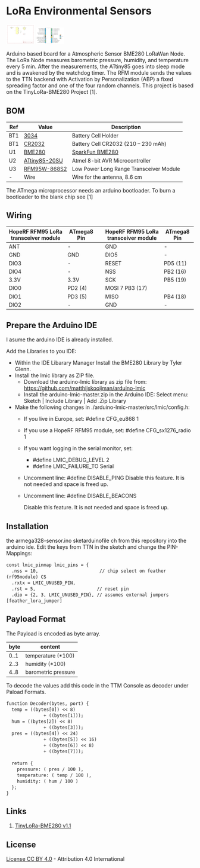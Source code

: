 # LoRa Environmental Sensors 


<img src="https://raw.githubusercontent.com/spielhuus/sensors/master/atmega328-sensor/schema.png" width="15%"></img> <img src="https://raw.githubusercontent.com/spielhuus/sensors/master/atmega328-sensor/ATmega328.png" width="15%"></img> <!-- img src="https://cloud.githubusercontent.com/assets/4307137/10105284/26aa7ad4-63ae-11e5-88b7-bc523a095c9f.png" width="15%"></img> <img src="https://cloud.githubusercontent.com/assets/4307137/10105288/28698fae-63ae-11e5-8ba7-a62360a8e8a7.png" width="15%"></img> <img src="https://cloud.githubusercontent.com/assets/4307137/10105283/251b6868-63ae-11e5-9918-b789d9d682ec.png" width="15%"></img> <img src="https://cloud.githubusercontent.com/assets/4307137/10105290/2a183f3a-63ae-11e5-9380-50d9f6d8afd6.png" width="15%"></img --> 


Arduino based board for a Atmospheric Sensor BME280 LoRaWan Node. The LoRa Node measures barometric pressure, humidity, and temperature every 5 min. After the measurements, the ATtiny85 goes into sleep mode and is awakened by the watchdog timer. The RFM module sends the values to the TTN backend with Activation by Personalization (ABP) a fixed spreading factor and one of the four random channels. This project is based on the TinyLoRa-BME280 Project [1].

## BOM

|Ref|Value|Description|
| --- | --- | --- | 
|BT1| [3034](https://github.com/spielhuus/LoRa-Environmental-Sensors/blob/master/datasheets/3034.pdf) |Battery Cell Holder|3034 1x20mm](https://www.keyelco.com/product.cfm/product_id/798)| 
|BT1| [CR2032]() |Battery Cell CR2032 (210 – 230 mAh)| 
|U1| [BME280](https://github.com/spielhuus/LoRa-Environmental-Sensors/blob/master/datasheets/BST-BME280_DS001-10.pdf) | [SparkFun BME280](https://github.com/sparkfun/SparkFun_BME280_Breakout_Board)|
|U2| [ATtiny85-20SU](https://github.com/spielhuus/LoRa-Environmental-Sensors/blob/master/datasheets/atmel-2586-avr-8-bit-microcontroller-attiny25-attiny45-attiny85_datasheet.pdf) | Atmel 8-bit AVR Microcontroller|
|U3| [RFM95W-868S2](https://github.com/spielhuus/LoRa-Environmental-Sensors/blob/master/datasheets/RFM95_96_97_98W.pdf) | Low Power Long Range Transceiver Module |
| - | Wire | Wire for the antenna, 8.6 cm |

The ATmega microprocessor needs an arduino bootloader. To burn a bootloader to the blank chip see [1]

## Wiring

| HopeRF RFM95 LoRa transceiver module |	ATmega8 Pin |   |	   	HopeRF RFM95 LoRa transceiver module |	ATmega8 Pin |
| ----- | ---- | --- | ---- | ---- |
| ANT |	- |   |	   	GND |	- |
| GND |	GND |   |	   	DIO5 | 	- |
| DIO3 |	- 	 |   |  	RESET |	PD5 (11) |
| DIO4 |	- 	  |   | 	NSS |	PB2 (16) |
| 3.3V |	3.3V 	|   |   	SCK |	PB5 (19) |
| DIO0 |	PD2 (4) |   | 	MOSI 7	PB3 (17) |
| DIO1 |	PD3 (5) |   | 	MISO |	PB4 (18) |
| DIO2 |	- 	  |   | 	GND |	- |

## Prepare the Arduino IDE

I asume the arduino IDE is already installed. 

Add the Libraries to you IDE:

- Within the IDE Libarary Manager Install the BME280 Library by Tyler Glenn.
- Install the lmic library as ZIP file.
  - Download the arduino-lmic library as zip file from: https://github.com/matthijskooijman/arduino-lmic
  - Install the arduino-lmic-master.zip in the Arduino IDE:
    Select menu: Sketch | Include Library | Add .Zip Library 
- Make the following changes in ./arduino-lmic-master/src/lmic/config.h:
  - If you live in Europe, set: #define CFG_eu868 1
  - If you use a HopeRF RFM95 module, set: #define CFG_sx1276_radio 1
  - If you want logging in the serial monitor, set:
    - #define LMIC_DEBUG_LEVEL 2
    - #define LMIC_FAILURE_TO Serial
  - Uncomment line: #define DISABLE_PING
    Disable this feature. It is not needed and space is freed up.
  - Uncomment line: #define DISABLE_BEACONS

    Disable this feature. It is not needed and space is freed up.

## Installation

 the armega328-sensor.ino sketarduinofile  ch from this repository into the arduino ide. 
 Edit the keys from TTN in the sketch and change the PIN-Mappings:

```
const lmic_pinmap lmic_pins = {
  .nss = 10,                       // chip select on feather (rf95module) CS
  .rxtx = LMIC_UNUSED_PIN,
  .rst = 5,                       // reset pin
  .dio = {2, 3, LMIC_UNUSED_PIN}, // assumes external jumpers [feather_lora_jumper]
```

## Payload Format

The Payload is encoded as byte array.

| byte | content |
| ---- | ------- |
| 0..1 | temperature (*100) |
| 2..3 | humidity (*100) |
| 4..8 | barometric pressure |

To decode the values add this code in the TTM Console as decoder under Paload Formats.

```
function Decoder(bytes, port) {
  temp = ((bytes[0]) << 8)
              + ((bytes[1]));
  hum = ((bytes[2]) << 8)
              + ((bytes[3]));
  pres = ((bytes[4]) << 24)
              + ((bytes[5]) << 16)
              + ((bytes[6]) << 8)
              + ((bytes[7]));

  return {
    pressure: ( pres / 100 ),
    temperature: ( temp / 100 ),
    humidity: ( hum / 100 )
  };
}
```

## Links

1. [TinyLoRa-BME280 v1.1](https://github.com/ClemensRiederer/TinyLoRa-BME280_v1.1)

## License

[License CC BY 4.0](http://creativecommons.org/licenses/by/4.0/) - Attribution 4.0 International


